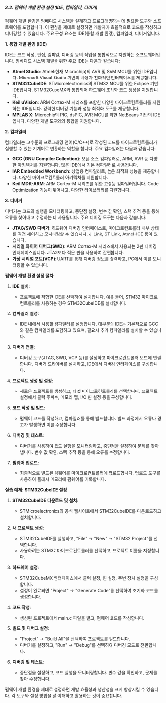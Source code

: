 ##### 3.2. 펌웨어 개발 환경 설정 (IDE, 컴파일러, 디버거)

펌웨어 개발 환경은 임베디드 시스템을 설계하고 프로그래밍하는 데 필요한 도구와 소프트웨어를 포함합니다. 이 환경을 제대로 설정하면 개발자가 효율적으로 코드를 작성하고 디버깅할 수 있습니다. 주요 구성 요소는 IDE(통합 개발 환경), 컴파일러, 디버거입니다.

**1. 통합 개발 환경 (IDE)**

IDE는 코드 작성, 편집, 컴파일, 디버깅 등의 작업을 통합적으로 지원하는 소프트웨어입니다. 임베디드 시스템 개발을 위한 주요 IDE는 다음과 같습니다:

- **Atmel Studio**: Atmel(현재 Microchip)의 AVR 및 SAM MCU를 위한 IDE입니다. Microsoft Visual Studio 기반의 사용자 친화적인 인터페이스를 제공합니다.
- **STM32CubeIDE**: STMicroelectronics의 STM32 MCU를 위한 Eclipse 기반 IDE입니다. STM32CubeMX와 통합되어 하드웨어 초기화 코드 생성을 지원합니다.
- **Keil uVision**: ARM Cortex-M 시리즈를 포함한 다양한 마이크로컨트롤러를 지원하는 IDE입니다. 강력한 디버깅 기능과 성능 최적화 도구를 제공합니다.
- **MPLAB X**: Microchip의 PIC, dsPIC, AVR MCU를 위한 NetBeans 기반의 IDE입니다. 다양한 개발 도구와의 통합을 지원합니다.

**2. 컴파일러**

컴파일러는 고수준의 프로그래밍 언어(C/C++)로 작성된 코드를 마이크로컨트롤러가 실행할 수 있는 기계어로 변환하는 역할을 합니다. 주요 컴파일러는 다음과 같습니다:

- **GCC (GNU Compiler Collection)**: 오픈 소스 컴파일러로, ARM, AVR 등 다양한 아키텍처를 지원합니다. 많은 IDE에서 기본 컴파일러로 사용됩니다.
- **IAR Embedded Workbench**: 상업용 컴파일러로, 높은 최적화 성능을 제공합니다. 다양한 마이크로컨트롤러 아키텍처를 지원합니다.
- **Keil MDK-ARM**: ARM Cortex-M 시리즈를 위한 고성능 컴파일러입니다. Code Optimization 기능이 뛰어나고, 다양한 라이브러리를 지원합니다.

**3. 디버거**

디버거는 코드의 실행을 모니터링하고, 중단점 설정, 변수 값 확인, 스택 추적 등을 통해 오류를 찾아내고 수정하는 데 사용됩니다. 주요 디버깅 도구는 다음과 같습니다:

- **JTAG/SWD 디버거**: 하드웨어 디버깅 인터페이스로, 마이크로컨트롤러 내부 상태를 직접 제어하고 모니터링할 수 있습니다. J-Link, ST-Link, Atmel-ICE 등이 있습니다.
- **시리얼 와이어 디버그(SWD)**: ARM Cortex-M 시리즈에서 사용되는 2핀 디버깅 인터페이스입니다. JTAG보다 적은 핀을 사용하여 간편합니다.
- **가상 시리얼 포트(VCP)**: UART를 통해 디버깅 정보를 출력하고, PC에서 이를 모니터링할 수 있습니다.

**펌웨어 개발 환경 설정 절차**

1. **IDE 설치**:
   - 프로젝트에 적합한 IDE를 선택하여 설치합니다. 예를 들어, STM32 마이크로컨트롤러를 사용하는 경우 STM32CubeIDE를 설치합니다.

2. **컴파일러 설정**:
   - IDE 내에서 사용할 컴파일러를 설정합니다. 대부분의 IDE는 기본적으로 GCC와 같은 컴파일러를 포함하고 있으며, 필요시 추가 컴파일러를 설치할 수 있습니다.

3. **디버거 연결**:
   - 디버깅 도구(JTAG, SWD, VCP 등)를 설정하고 마이크로컨트롤러 보드에 연결합니다. 디버거 드라이버를 설치하고, IDE에서 디버깅 인터페이스를 구성합니다.

4. **프로젝트 생성 및 설정**:
   - 새로운 프로젝트를 생성하고, 타겟 마이크로컨트롤러를 선택합니다. 프로젝트 설정에서 클럭 주파수, 메모리 맵, I/O 핀 설정 등을 구성합니다.

5. **코드 작성 및 빌드**:
   - 펌웨어 코드를 작성하고, 컴파일러를 통해 빌드합니다. 빌드 과정에서 오류나 경고가 발생하면 이를 수정합니다.

6. **디버깅 및 테스트**:
   - 디버거를 사용하여 코드 실행을 모니터링하고, 중단점을 설정하여 문제를 찾아냅니다. 변수 값 확인, 스택 추적 등을 통해 오류를 수정합니다.

7. **펌웨어 업로드**:
   - 최종적으로 빌드된 펌웨어를 마이크로컨트롤러에 업로드합니다. 업로드 도구를 사용하여 플래시 메모리에 펌웨어를 기록합니다.

**실습 예제: STM32CubeIDE 설정**

1. **STM32CubeIDE 다운로드 및 설치**:
   - STMicroelectronics의 공식 웹사이트에서 STM32CubeIDE를 다운로드하고 설치합니다.

2. **새 프로젝트 생성**:
   - STM32CubeIDE를 실행하고, "File" -> "New" -> "STM32 Project"를 선택합니다.
   - 사용하려는 STM32 마이크로컨트롤러를 선택하고, 프로젝트 이름을 지정합니다.

3. **하드웨어 설정**:
   - STM32CubeMX 인터페이스에서 클럭 설정, 핀 설정, 주변 장치 설정을 구성합니다.
   - 설정이 완료되면 "Project" -> "Generate Code"를 선택하여 초기화 코드를 생성합니다.

4. **코드 작성**:
   - 생성된 프로젝트에서 main.c 파일을 열고, 펌웨어 코드를 작성합니다.

5. **빌드 및 디버그 설정**:
   - "Project" -> "Build All"을 선택하여 프로젝트를 빌드합니다.
   - 디버거를 설정하고, "Run" -> "Debug"를 선택하여 디버깅 모드로 전환합니다.

6. **디버깅 및 테스트**:
   - 중단점을 설정하고, 코드 실행을 모니터링합니다. 변수 값을 확인하고, 문제를 찾아 수정합니다.

펌웨어 개발 환경을 제대로 설정하면 개발 효율성과 생산성을 크게 향상시킬 수 있습니다. 각 도구와 설정 방법을 잘 이해하고 활용하는 것이 중요합니다.
